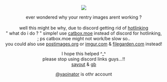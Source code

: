 <p align="center">
  
<img src="https://files.catbox.moe/91s4r9.png"/>

</p>

<div align="center">
  
ever wondered why your rentry images arent working ?   
</br>
well this might be why, due to discord getting rid of [hotlinking](https://simple.wikipedia.org/wiki/Hotlinking)
</br>
 " what do i do ? " simple!
use [catbox.moe](https://catbox.moe/) instead of discord for hotlinking,
<br>
; ps catbox.moe might not work/be slow so..
<br>
you could also use [postimages.org](https://postimages.org/) or [imgur.com](https://imgur.com/) & [filegarden.com](https://filegarden.com/) instead!

 I hope this helped ^_^ 
<br>
please stop using discord links guys...!!
<br>
[sayout](satosuguu.sayout.net) & [gb](https://shinonome.123guestbook.com/)
</div>

<div align="center">
  
[@yaoinator](https://github.com/yaoinator) is othr account
</div>
